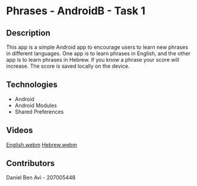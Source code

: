 # Phrases - AndroidB - Task 1

## Description
This app is a simple Android app to encourage users to learn new phrases in different languages. 
One app is to learn phrases in English, and the other app is to learn phrases in Hebrew.
if you know a phrase your score will increase.
The score is saved locally on the device.


## Technologies
- Android
- Android Modules
- Shared Preferences

## Videos
[English.webm](https://github.com/DanielBenAvi/Phrases/assets/94143762/ff95cd09-8938-4ec2-9039-1d3cd34bee83)
[Hebrew.webm](https://github.com/DanielBenAvi/Phrases/assets/94143762/05d56bce-70de-4b37-9252-f75a529adc81)


## Contributors
Daniel Ben Avi - 207005448
